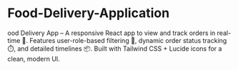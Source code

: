 # Food-Delivery-Application
ood Delivery App – A responsive React app to view and track orders in real-time 🚚. Features user-role-based filtering 👥, dynamic order status tracking ⏱️, and detailed timelines 📦. Built with Tailwind CSS + Lucide icons for a clean, modern UI.

